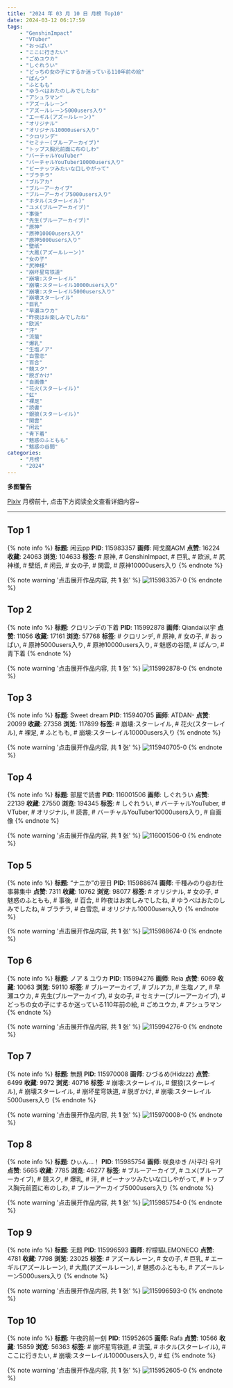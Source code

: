 ```yaml
---
title: "2024 年 03 月 10 日 月榜 Top10"
date: 2024-03-12 06:17:59
tags:
    - "GenshinImpact"
    - "VTuber"
    - "おっぱい"
    - "ここに行きたい"
    - "ごめユウカ"
    - "しぐれうい"
    - "どっちの女の子にするか迷っている110年前の絵"
    - "ぱんつ"
    - "ふともも"
    - "ゆうべはおたのしみでしたね"
    - "アシュラマン"
    - "アズールレーン"
    - "アズールレーン5000users入り"
    - "エーギル(アズールレーン)"
    - "オリジナル"
    - "オリジナル10000users入り"
    - "クロリンデ"
    - "セミナー(ブルーアーカイブ)"
    - "トップス胸元前面に布のしわ"
    - "バーチャルYouTuber"
    - "バーチャルYouTuber10000users入り"
    - "ピーナッツみたいな口しやがって"
    - "ブラチラ"
    - "ブルアカ"
    - "ブルーアーカイブ"
    - "ブルーアーカイブ5000users入り"
    - "ホタル(スターレイル)"
    - "ユメ(ブルーアーカイブ)"
    - "事後"
    - "先生(ブルーアーカイブ)"
    - "原神"
    - "原神10000users入り"
    - "原神5000users入り"
    - "壁纸"
    - "大鳳(アズールレーン)"
    - "女の子"
    - "尻神様"
    - "崩坏星穹铁道"
    - "崩壊:スターレイル"
    - "崩壊:スターレイル10000users入り"
    - "崩壊:スターレイル5000users入り"
    - "崩壊スターレイル"
    - "巨乳"
    - "早瀬ユウカ"
    - "昨夜はお楽しみでしたね"
    - "欧派"
    - "汗"
    - "流萤"
    - "爆乳"
    - "生塩ノア"
    - "白雪恋"
    - "百合"
    - "競スク"
    - "脱ぎかけ"
    - "自画像"
    - "花火(スターレイル)"
    - "虹"
    - "裸足"
    - "読書"
    - "銀狼(スターレイル)"
    - "閑雲"
    - "闲云"
    - "青下着"
    - "魅惑のふともも"
    - "魅惑の谷間"
categories:
    - "月榜"
    - "2024"
---
```


<i class="fa fa-triangle-exclamation"></i>**多图警告**<i class="fa fa-triangle-exclamation"></i>

[Pixiv](https://www.pixiv.net/) 月榜前十, 点击下方阅读全文查看详细内容~

<!-- more -->

---

## Top 1

{% note info %}
**标题**: 闲云pp
**PID**: 115983357 **画师**: 阿戈魔AGM
**点赞**: 16224 **收藏**: 24063 **浏览**: 104633
**标签**: # 原神, # GenshinImpact, # 巨乳, # 欧派, # 尻神様, # 壁纸, # 闲云, # 女の子, # 閑雲, # 原神10000users入り
{% endnote %}

{% note warning '点击展开作品内容, 共 **1** 张' %}
![115983357-0](https://i.pixiv.re/img-original/img/2024/02/12/13/03/27/115983357_p0.jpg)
{% endnote %}

## Top 2

{% note info %}
**标题**: クロリンデの下着
**PID**: 115992878 **画师**: Qiandai以宇
**点赞**: 11056 **收藏**: 17161 **浏览**: 57768
**标签**: # クロリンデ, # 原神, # 女の子, # おっぱい, # 原神5000users入り, # 原神10000users入り, # 魅惑の谷間, # ぱんつ, # 青下着
{% endnote %}

{% note warning '点击展开作品内容, 共 **1** 张' %}
![115992878-0](https://i.pixiv.re/img-original/img/2024/02/12/19/45/11/115992878_p0.png)
{% endnote %}

## Top 3

{% note info %}
**标题**: Sweet dream
**PID**: 115940705 **画师**: ATDAN-
**点赞**: 20099 **收藏**: 27358 **浏览**: 117899
**标签**: # 崩壊:スターレイル, # 花火(スターレイル), # 裸足, # ふともも, # 崩壊:スターレイル10000users入り
{% endnote %}

{% note warning '点击展开作品内容, 共 **1** 张' %}
![115940705-0](https://i.pixiv.re/img-original/img/2024/02/11/06/12/16/115940705_p0.png)
{% endnote %}

## Top 4

{% note info %}
**标题**: 部屋で読書
**PID**: 116001506 **画师**: しぐれうい
**点赞**: 22139 **收藏**: 27550 **浏览**: 194345
**标签**: # しぐれうい, # バーチャルYouTuber, # VTuber, # オリジナル, # 読書, # バーチャルYouTuber10000users入り, # 自画像
{% endnote %}

{% note warning '点击展开作品内容, 共 **1** 张' %}
![116001506-0](https://i.pixiv.re/img-original/img/2024/02/13/00/00/26/116001506_p0.jpg)
{% endnote %}

## Top 5

{% note info %}
**标题**: “ナニか”の翌日
**PID**: 115988674 **画师**: 千種みのり@お仕事募集中
**点赞**: 7311 **收藏**: 10762 **浏览**: 98077
**标签**: # オリジナル, # 女の子, # 魅惑のふともも, # 事後, # 百合, # 昨夜はお楽しみでしたね, # ゆうべはおたのしみでしたね, # ブラチラ, # 白雪恋, # オリジナル10000users入り
{% endnote %}

{% note warning '点击展开作品内容, 共 **1** 张' %}
![115988674-0](https://i.pixiv.re/img-original/img/2024/02/12/17/11/02/115988674_p0.jpg)
{% endnote %}

## Top 6

{% note info %}
**标题**: ノア & ユウカ
**PID**: 115994276 **画师**: Reia
**点赞**: 6069 **收藏**: 10063 **浏览**: 59110
**标签**: # ブルーアーカイブ, # ブルアカ, # 生塩ノア, # 早瀬ユウカ, # 先生(ブルーアーカイブ), # 女の子, # セミナー(ブルーアーカイブ), # どっちの女の子にするか迷っている110年前の絵, # ごめユウカ, # アシュラマン
{% endnote %}

{% note warning '点击展开作品内容, 共 **1** 张' %}
![115994276-0](https://i.pixiv.re/img-original/img/2024/02/12/20/30/10/115994276_p0.png)
{% endnote %}

## Top 7

{% note info %}
**标题**: 無題
**PID**: 115970008 **画师**: ひづるめ(Hidzzz)
**点赞**: 6499 **收藏**: 9972 **浏览**: 40716
**标签**: # 崩壊:スターレイル, # 銀狼(スターレイル), # 崩壊スターレイル, # 崩坏星穹铁道, # 脱ぎかけ, # 崩壊:スターレイル5000users入り
{% endnote %}

{% note warning '点击展开作品内容, 共 **1** 张' %}
![115970008-0](https://i.pixiv.re/img-original/img/2024/02/12/00/00/30/115970008_p0.jpg)
{% endnote %}

## Top 8

{% note info %}
**标题**: ひぃん…！
**PID**: 115985754 **画师**: 咲良ゆき /사쿠라 유키
**点赞**: 5665 **收藏**: 7785 **浏览**: 46277
**标签**: # ブルーアーカイブ, # ユメ(ブルーアーカイブ), # 競スク, # 爆乳, # 汗, # ピーナッツみたいな口しやがって, # トップス胸元前面に布のしわ, # ブルーアーカイブ5000users入り
{% endnote %}

{% note warning '点击展开作品内容, 共 **1** 张' %}
![115985754-0](https://i.pixiv.re/img-original/img/2024/02/12/15/05/35/115985754_p0.png)
{% endnote %}

## Top 9

{% note info %}
**标题**: 无题
**PID**: 115996593 **画师**: 柠檬猫LEMONECO
**点赞**: 4781 **收藏**: 7798 **浏览**: 23025
**标签**: # アズールレーン, # 女の子, # 巨乳, # エーギル(アズールレーン), # 大鳳(アズールレーン), # 魅惑のふともも, # アズールレーン5000users入り
{% endnote %}

{% note warning '点击展开作品内容, 共 **1** 张' %}
![115996593-0](https://i.pixiv.re/img-original/img/2024/02/12/21/41/53/115996593_p0.jpg)
{% endnote %}

## Top 10

{% note info %}
**标题**: 午夜的前一刻
**PID**: 115952605 **画师**: Rafa
**点赞**: 10566 **收藏**: 15859 **浏览**: 56363
**标签**: # 崩坏星穹铁道, # 流萤, # ホタル(スターレイル), # ここに行きたい, # 崩壊:スターレイル10000users入り, # 虹
{% endnote %}

{% note warning '点击展开作品内容, 共 **1** 张' %}
![115952605-0](https://i.pixiv.re/img-original/img/2024/02/11/13/39/30/115952605_p0.jpg)
{% endnote %}
